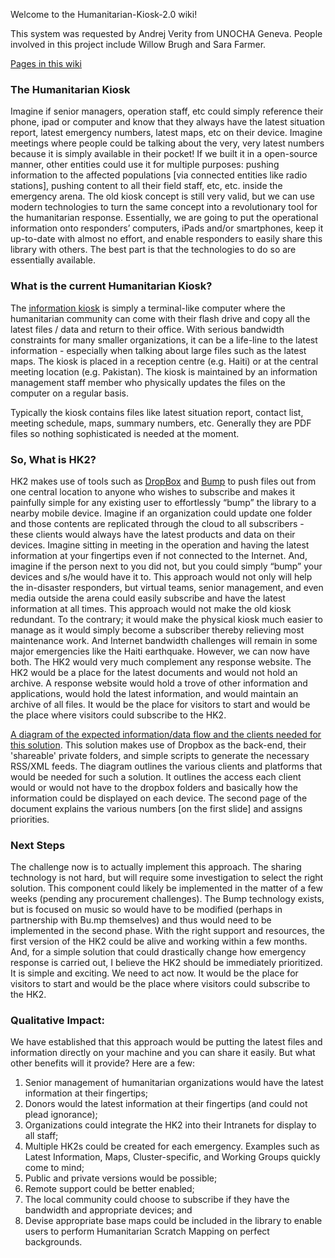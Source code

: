 Welcome to the Humanitarian-Kiosk-2.0 wiki!

This system was requested by Andrej Verity from UNOCHA Geneva. People involved in this project include Willow Brugh and Sara Farmer. 

[Pages in this wiki](wiki/_pages)

### The Humanitarian Kiosk

Imagine if senior managers, operation staff, etc could simply reference their phone, ipad or computer and know that they always have the latest situation report, latest emergency numbers, latest maps, etc on their device.  Imagine meetings where people could be talking about the very, very latest numbers because it is simply available in their pocket!  If we built it in a open-source manner, other entities could use it for multiple purposes: pushing information to the affected populations [via connected entities like radio stations], pushing content to all their field staff, etc, etc. inside the emergency arena. The old kiosk concept is still very valid, but we can use modern technologies to turn the same concept into a revolutionary tool for the humanitarian response.  Essentially, we are going to put the operational information onto responders’ computers, iPads and/or smartphones, keep it up-to-date with almost no effort, and enable responders to easily share this library with others. The best part is that the technologies to do so are essentially available.  

### What is the current Humanitarian Kiosk?

The [information kiosk](https://www.google.com/search?q=%22information%20kiosk%22%20unocha) is simply a terminal-like computer where the humanitarian community can come with their flash drive and copy all the latest files / data and return to their office. With serious bandwidth constraints for many smaller organizations, it can be a life-line to the latest information - especially when talking about large files such as the latest maps. The kiosk is placed in a reception centre (e.g. Haiti) or at the central meeting location (e.g. Pakistan). The kiosk is maintained by an information management staff member who physically updates the files on the computer on a regular basis.  

Typically the kiosk contains files like latest situation report, contact list, meeting schedule, maps, summary numbers, etc. Generally they are PDF files so nothing sophisticated is needed at the moment. 

### So, What is HK2?  

HK2 makes use of tools such as [DropBox](https://www.dropbox.com/) and [Bump](http://bu.mp/) to push files out from one central location to anyone who wishes to subscribe and makes it painfully simple for any existing user to effortlessly “bump” the library to a nearby mobile device. Imagine if an organization could update one folder and those contents are replicated through the cloud to all subscribers - these clients would always have the latest products and data on their devices. Imagine sitting in meeting in the operation and having the latest information at your fingertips even if not connected to the Internet. And, imagine if the person next to you did not, but you could simply “bump” your devices and s/he would have it to. This approach would not only will help the in-disaster responders, but virtual teams, senior management, and even media outside the arena could easily subscribe and have the latest information at all times. This approach would not make the old kiosk redundant. To the contrary; it would make the physical kiosk much easier to manage as it would simply become a subscriber thereby relieving most maintenance work. And Internet bandwidth challenges will remain in some major emergencies like the Haiti earthquake. However, we can now have both. The HK2 would very much complement any response website. The HK2 would be a place for the latest documents and would not hold an archive. A response website would hold a trove of other information and applications, would hold the latest information, and would maintain an archive of all files. It would be the place for visitors to start and would be the place where visitors could subscribe to the HK2. 

[A diagram of the expected information/data flow and the clients needed for this solution](https://docs.google.com/a/unglobalpulse.org/viewer?a=v&pid=explorer&chrome=true&srcid=1fpch1a7nYicehyjwCz3yaYASMKgOjxTg7cmE2NZN-QM&hl=en_US). This solution makes use of Dropbox as the back-end, their 'shareable' private folders, and simple scripts to generate the necessary RSS/XML feeds. The diagram outlines the various clients and platforms that would be needed for such a solution. It outlines the access each client would or would not have to the dropbox folders and basically how the information could be displayed on each device. The second page of the document explains the various numbers [on the first slide] and assigns priorities.   

### Next Steps

The challenge now is to actually implement this approach. The sharing technology is not hard, but will require some investigation to select the right solution. This component could likely be implemented in the matter of a few weeks (pending any procurement challenges). The Bump technology exists, but is focused on music so would have to be modified (perhaps in partnership with Bu.mp themselves) and thus would need to be implemented in the second phase. With the right support and resources, the first version of the HK2 could be alive and working within a few months. And, for a simple solution that could drastically change how emergency response is carried out, I believe the HK2 should be immediately prioritized. It is simple and exciting. We need to act now. It would be the place for visitors to start and would be the place where visitors could subscribe to the HK2.  

### Qualitative Impact: 

We have established that this approach would be putting the latest files and information directly on your machine and you can share it easily. But what other benefits will it provide? Here are a few: 

1. Senior management of humanitarian organizations would have the latest information at their fingertips; 
2. Donors would the latest information at their fingertips (and could not plead ignorance); 
3. Organizations could integrate the HK2 into their Intranets for display to all staff; 
4. Multiple HK2s could be created for each emergency. Examples such as Latest Information, Maps, Cluster-specific, and Working Groups quickly come to mind; 
5. Public and private versions would be possible; 
6. Remote support could be better enabled; 
7. The local community could choose to subscribe if they have the bandwidth and appropriate devices; and 
8. Devise appropriate base maps could be included in the library to enable users to perform Humanitarian Scratch Mapping on perfect backgrounds.